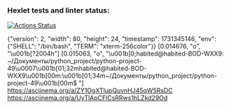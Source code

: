 ### Hexlet tests and linter status:
[![Actions Status](https://github.com/AlekseyNikolaevS/python-project-49/actions/workflows/hexlet-check.yml/badge.svg)](https://github.com/AlekseyNikolaevS/python-project-49/actions)

{"version": 2, "width": 80, "height": 24, "timestamp": 1731345146, "env": {"SHELL": "/bin/bash", "TERM": "xterm-256color"}}
[0.014676, "o", "\u001b[?2004h"]
[0.015063, "o", "\u001b]0;habited@habited-BOD-WXX9: ~/Документы/python_project/python-project-49\u0007\u001b[01;32mhabited@habited-BOD-WXX9\u001b[00m:\u001b[01;34m~/Документы/python_project/python-project-49\u001b[00m$ "]
https://asciinema.org/a/ZY1OgXTlupQuvnHJ45qW5RsDC
https://asciinema.org/a/UyTlApCFlCsRRws1hLZkd29Od
